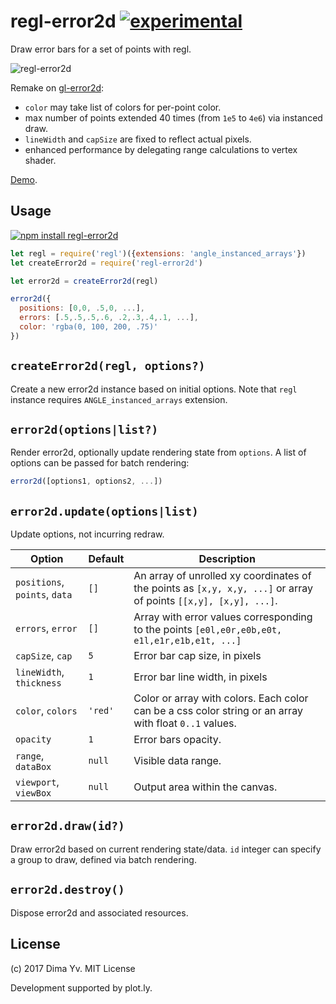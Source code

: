 # regl-error2d [![experimental](https://img.shields.io/badge/stability-unstable-green.svg)](http://github.com/badges/stability-badges)

Draw error bars for a set of points with regl.

![regl-error2d](https://github.com/dfcreative/regl-error2d/blob/master/preview.png?raw=true)

Remake on [gl-error2d](https://github.com/gl-vis/gl-error2d):

* `color` may take list of colors for per-point color.
* max number of points extended 40 times (from `1e5` to `4e6`) via instanced draw.
* `lineWidth` and `capSize` are fixed to reflect actual pixels.
* enhanced performance by delegating range calculations to vertex shader.

[Demo](https://dfcreative.github.io/regl-error2d).

## Usage

[![npm install regl-error2d](https://nodei.co/npm/regl-error2d.png?mini=true)](https://npmjs.org/package/regl-error2d/)

```js
let regl = require('regl')({extensions: 'angle_instanced_arrays'})
let createError2d = require('regl-error2d')

let error2d = createError2d(regl)

error2d({
  positions: [0,0, .5,0, ...],
  errors: [.5,.5,.5,.6, .2,.3,.4,.1, ...],
  color: 'rgba(0, 100, 200, .75)'
})
```

## `createError2d(regl, options?)`

Create a new error2d instance based on initial options. Note that `regl` instance requires `ANGLE_instanced_arrays` extension.

## `error2d(options|list?)`

Render error2d, optionally update rendering state from `options`. A list of options can be passed for batch rendering:

```js
error2d([options1, options2, ...])
```

## `error2d.update(options|list)`

Update options, not incurring redraw.

Option | Default | Description
---|---|---
`positions`, `points`, `data` | `[]` | An array of unrolled xy coordinates of the points as `[x,y, x,y, ...]` or array of points `[[x,y], [x,y], ...]`.
`errors`, `error` | `[]` | Array with error values corresponding to the points `[e0l,e0r,e0b,e0t, e1l,e1r,e1b,e1t, ...]`
`capSize`, `cap` | `5` | Error bar cap size, in pixels
`lineWidth`, `thickness` | `1` | Error bar line width, in pixels
`color`, `colors` | `'red'` | Color or array with colors. Each color can be a css color string or an array with float `0..1` values.
`opacity` | `1` | Error bars opacity.
`range`, `dataBox` | `null` | Visible data range.
`viewport`, `viewBox` | `null` | Output area within the canvas.

## `error2d.draw(id?)`

Draw error2d based on current rendering state/data. `id` integer can specify a group to draw, defined via batch rendering.

## `error2d.destroy()`

Dispose error2d and associated resources.


## License

(c) 2017 Dima Yv. MIT License

Development supported by plot.ly.
